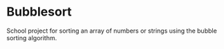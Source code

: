 # Bubblesort

School project for sorting an array of numbers or strings using the bubble sorting algorithm. 
